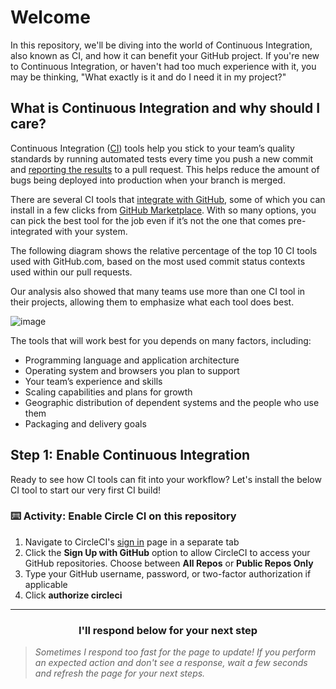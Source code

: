# Welcome

In this repository, we'll be diving into the world of Continuous Integration, also known as CI, and how it can benefit your GitHub project. If you're new to Continuous Integration, or haven't had too much experience with it, you may be thinking, "What exactly is it and do I need it in my project?"

## What is Continuous Integration and why should I care?

Continuous Integration ([CI](https://en.wikipedia.org/wiki/Continuous_integration)) tools help you stick to your team’s quality standards by running automated tests every time you push a new commit and [reporting the results](https://blog.github.com/2015-09-03-protected-branches-and-required-status-checks/) to a pull request. This helps reduce the amount of bugs being deployed into production when your branch is merged.  

There are several CI tools that [integrate with GitHub](https://github.com/works-with/category/continuous-integration), some of which you can install in a few clicks from [GitHub Marketplace](https://github.com/marketplace/category/continuous-integration). With so many options, you can pick the best tool for the job even if it’s not the one that comes pre-integrated with your system.

The following diagram shows the relative percentage of the top 10 CI tools used with GitHub.com, based on the most used commit status contexts used within our pull requests.

Our analysis also showed that many teams use more than one CI tool in their projects, allowing them to emphasize what each tool does best.

![image](https://user-images.githubusercontent.com/6351798/49671027-caeb0780-fa23-11e8-836e-dd4f1472a968.png)

The tools that will work best for you depends on many factors, including:

- Programming language and application architecture
- Operating system and browsers you plan to support
- Your team’s experience and skills
- Scaling capabilities and plans for growth
- Geographic distribution of dependent systems and the people who use them
- Packaging and delivery goals

## Step 1: Enable Continuous Integration

Ready to see how CI tools can fit into your workflow? Let's install the below CI tool to start our very first CI build!

### :keyboard: Activity: Enable Circle CI on this repository

1. Navigate to CircleCI's [sign in](https://circleci.com/signup/) page in a separate tab
1. Click the **Sign Up with GitHub** option to allow CircleCI to access your GitHub repositories. Choose between **All Repos** or **Public Repos Only**
1. Type your GitHub username, password, or two-factor authorization if applicable
1. Click **authorize circleci**

<hr>
<h3 align="center">I'll respond below for your next step</h3>

> _Sometimes I respond too fast for the page to update! If you perform an expected action and don't see a response, wait a few seconds and refresh the page for your next steps._
